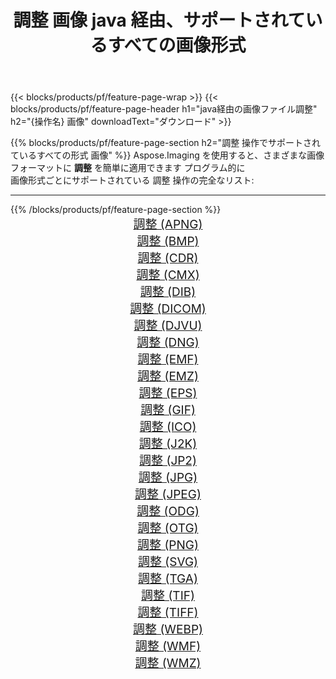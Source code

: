 ﻿---
title: 調整 画像 java 経由、サポートされているすべての画像形式 
weight: 3920
url: /ja/java/adjust 
lang: ja
langdirlevel: 2
locales: zh-hans,ja,it,ru,de,es,fr,nl,id,lt,pl,pt,vi,tr,ko,zh-hant,ar,hi,th,sv,cs,uk,he
description: Aspose.Imaging を使用すると、java 経由で簡単に 調整 イメージを作成できます
---

{{< blocks/products/pf/feature-page-wrap >}}
{{< blocks/products/pf/feature-page-header h1="java経由の画像ファイル調整" h2="{操作名} 画像" downloadText="ダウンロード" >}}


{{% blocks/products/pf/feature-page-section  h2="調整 操作でサポートされているすべての形式 画像" %}}
Aspose.Imaging を使用すると、さまざまな画像フォーマットに **調整** を簡単に適用できます プログラム的に
<br/>
画像形式ごとにサポートされている 調整 操作の完全なリスト:
<hr/>
{{% /blocks/products/pf/feature-page-section %}}
<div class="container-fluid productfamilypage bg-gray">
    <div class="convertypes bg-gray agp-content section">
        <div class="container">
		<div class="row other-converters" style="gap: 10px;font-size: 19px;text-align:center;">
		    <div class='col-md-2 other-converter remove-lp remove-rp'><a href="/imaging/ja/java/adjust/apng" style="padding:15px;">調整 (APNG)</a></div><div class='col-md-2 other-converter remove-lp remove-rp'><a href="/imaging/ja/java/adjust/bmp" style="padding:15px;">調整 (BMP)</a></div><div class='col-md-2 other-converter remove-lp remove-rp'><a href="/imaging/ja/java/adjust/cdr" style="padding:15px;">調整 (CDR)</a></div><div class='col-md-2 other-converter remove-lp remove-rp'><a href="/imaging/ja/java/adjust/cmx" style="padding:15px;">調整 (CMX)</a></div><div class='col-md-2 other-converter remove-lp remove-rp'><a href="/imaging/ja/java/adjust/dib" style="padding:15px;">調整 (DIB)</a></div><div class='col-md-2 other-converter remove-lp remove-rp'><a href="/imaging/ja/java/adjust/dicom" style="padding:15px;">調整 (DICOM)</a></div><div class='col-md-2 other-converter remove-lp remove-rp'><a href="/imaging/ja/java/adjust/djvu" style="padding:15px;">調整 (DJVU)</a></div><div class='col-md-2 other-converter remove-lp remove-rp'><a href="/imaging/ja/java/adjust/dng" style="padding:15px;">調整 (DNG)</a></div><div class='col-md-2 other-converter remove-lp remove-rp'><a href="/imaging/ja/java/adjust/emf" style="padding:15px;">調整 (EMF)</a></div><div class='col-md-2 other-converter remove-lp remove-rp'><a href="/imaging/ja/java/adjust/emz" style="padding:15px;">調整 (EMZ)</a></div><div class='col-md-2 other-converter remove-lp remove-rp'><a href="/imaging/ja/java/adjust/eps" style="padding:15px;">調整 (EPS)</a></div><div class='col-md-2 other-converter remove-lp remove-rp'><a href="/imaging/ja/java/adjust/gif" style="padding:15px;">調整 (GIF)</a></div><div class='col-md-2 other-converter remove-lp remove-rp'><a href="/imaging/ja/java/adjust/ico" style="padding:15px;">調整 (ICO)</a></div><div class='col-md-2 other-converter remove-lp remove-rp'><a href="/imaging/ja/java/adjust/j2k" style="padding:15px;">調整 (J2K)</a></div><div class='col-md-2 other-converter remove-lp remove-rp'><a href="/imaging/ja/java/adjust/jp2" style="padding:15px;">調整 (JP2)</a></div><div class='col-md-2 other-converter remove-lp remove-rp'><a href="/imaging/ja/java/adjust/jpg" style="padding:15px;">調整 (JPG)</a></div><div class='col-md-2 other-converter remove-lp remove-rp'><a href="/imaging/ja/java/adjust/jpeg" style="padding:15px;">調整 (JPEG)</a></div><div class='col-md-2 other-converter remove-lp remove-rp'><a href="/imaging/ja/java/adjust/odg" style="padding:15px;">調整 (ODG)</a></div><div class='col-md-2 other-converter remove-lp remove-rp'><a href="/imaging/ja/java/adjust/otg" style="padding:15px;">調整 (OTG)</a></div><div class='col-md-2 other-converter remove-lp remove-rp'><a href="/imaging/ja/java/adjust/png" style="padding:15px;">調整 (PNG)</a></div><div class='col-md-2 other-converter remove-lp remove-rp'><a href="/imaging/ja/java/adjust/svg" style="padding:15px;">調整 (SVG)</a></div><div class='col-md-2 other-converter remove-lp remove-rp'><a href="/imaging/ja/java/adjust/tga" style="padding:15px;">調整 (TGA)</a></div><div class='col-md-2 other-converter remove-lp remove-rp'><a href="/imaging/ja/java/adjust/tif" style="padding:15px;">調整 (TIF)</a></div><div class='col-md-2 other-converter remove-lp remove-rp'><a href="/imaging/ja/java/adjust/tiff" style="padding:15px;">調整 (TIFF)</a></div><div class='col-md-2 other-converter remove-lp remove-rp'><a href="/imaging/ja/java/adjust/webp" style="padding:15px;">調整 (WEBP)</a></div><div class='col-md-2 other-converter remove-lp remove-rp'><a href="/imaging/ja/java/adjust/wmf" style="padding:15px;">調整 (WMF)</a></div><div class='col-md-2 other-converter remove-lp remove-rp'><a href="/imaging/ja/java/adjust/wmz" style="padding:15px;">調整 (WMZ)</a></div>
                </div>
        </div>
    </div>
</div>
<br/>
